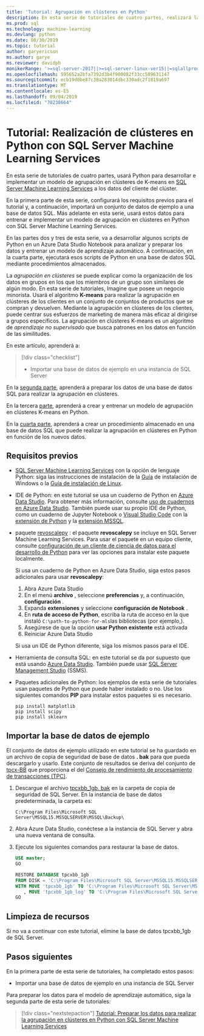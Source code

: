 ```yaml
---
title: 'Tutorial: Agrupación en clústeres en Python'
description: En esta serie de tutoriales de cuatro partes, realizará la agrupación en clústeres de clientes en una base de datos SQL mediante Python con SQL Server Machine Learning Services.
ms.prod: sql
ms.technology: machine-learning
ms.devlang: python
ms.date: 08/30/2019
ms.topic: tutorial
author: garyericson
ms.author: garye
ms.reviewer: davidph
monikerRange: '>=sql-server-2017||>=sql-server-linux-ver15||=sqlallproducts-allversions'
ms.openlocfilehash: 595652a2bfa7392d3b4f900082f33cc589631147
ms.sourcegitcommit: ecb19d0be87c38a283014dbc330adc2f1819a697
ms.translationtype: MT
ms.contentlocale: es-ES
ms.lasthandoff: 09/04/2019
ms.locfileid: "70238664"
---
```

# <a name="tutorial-perform-clustering-in-python-with-sql-server-machine-learning-services"></a>Tutorial: Realización de clústeres en Python con SQL Server Machine Learning Services

En esta serie de tutoriales de cuatro partes, usará Python para desarrollar e implementar un modelo de agrupación en clústeres de K-means en [SQL Server Machine Learning Services](../what-is-sql-server-machine-learning.md) a los datos del cliente del clúster.

En la primera parte de esta serie, configurará los requisitos previos para el tutorial y, a continuación, importará un conjunto de datos de ejemplo a una base de datos SQL. Más adelante en esta serie, usará estos datos para entrenar e implementar un modelo de agrupación en clústeres en Python con SQL Server Machine Learning Services.

En las partes dos y tres de esta serie, va a desarrollar algunos scripts de Python en un Azure Data Studio Notebook para analizar y preparar los datos y entrenar un modelo de aprendizaje automático. A continuación, en la cuarta parte, ejecutará esos scripts de Python en una base de datos SQL mediante procedimientos almacenados.

La *agrupación en clústeres* se puede explicar como la organización de los datos en grupos en los que los miembros de un grupo son similares de algún modo. En esta serie de tutoriales, Imagine que posee un negocio minorista. Usará el algoritmo **K-means** para realizar la agrupación en clústeres de los clientes en un conjunto de conjuntos de productos que se compran y devuelven. Mediante la agrupación en clústeres de los clientes, puede centrar sus esfuerzos de marketing de manera más eficaz al dirigirse a grupos específicos.
La agrupación en clústeres K-means es un algoritmo de *aprendizaje no supervisado* que busca patrones en los datos en función de las similitudes.

En este artículo, aprenderá a:

> [!div class="checklist"]
> * Importar una base de datos de ejemplo en una instancia de SQL Server

En la [segunda parte](tutorial-python-clustering-model-prepare-data.md), aprenderá a preparar los datos de una base de datos SQL para realizar la agrupación en clústeres.

En la tercera [parte](tutorial-python-clustering-model-build.md), aprenderá a crear y entrenar un modelo de agrupación en clústeres K-means en Python.

En la [cuarta parte](tutorial-python-clustering-model-deploy.md), aprenderá a crear un procedimiento almacenado en una base de datos SQL que puede realizar la agrupación en clústeres en Python en función de los nuevos datos.

## <a name="prerequisites"></a>Requisitos previos

* [SQL Server Machine Learning Services](../what-is-sql-server-machine-learning.md) con la opción de lenguaje Python: siga las instrucciones de instalación de la [Guía](../install/sql-machine-learning-services-windows-install.md) de instalación de Windows o la [Guía de instalación de Linux](https://docs.microsoft.com/sql/linux/sql-server-linux-setup-machine-learning?toc=%2fsql%2fadvanced-analytics%2ftoc.json&view=sql-server-linux-ver15).

* IDE de Python: en este tutorial se usa un cuaderno de Python en [Azure Data Studio](../../azure-data-studio/what-is.md). Para obtener más información, consulte [uso de cuadernos en Azure Data Studio](../../azure-data-studio/sql-notebooks.md). También puede usar su propio IDE de Python, como un cuaderno de Jupyter Notebook o [Visual Studio Code](https://code.visualstudio.com/docs) con la [extensión de Python](https://marketplace.visualstudio.com/items?itemName=ms-python.python) y la [extensión MSSQL](https://marketplace.visualstudio.com/items?itemName=ms-mssql.mssql).

* paquete [revoscalepy](https://docs.microsoft.com/machine-learning-server/python-reference/revoscalepy/revoscalepy-package) : el paquete **revoscalepy** se incluye en SQL Server Machine Learning Services. Para usar el paquete en un equipo cliente, consulte [configuración de un cliente de ciencia de datos para el desarrollo de Python](../python/setup-python-client-tools-sql.md) para ver las opciones para instalar este paquete localmente.

  Si usa un cuaderno de Python en Azure Data Studio, siga estos pasos adicionales para usar **revoscalepy**:

  1. Abra Azure Data Studio
  1. En el menú **archivo** , seleccione **preferencias** y, a continuación, **configuración** .
  1. Expanda **extensiones** y seleccione **configuración de Notebook** .
  1. En **ruta de acceso de Python**, escriba la ruta de acceso en la que instaló `C:\path-to-python-for-mls`las bibliotecas (por ejemplo,).
  1. Asegúrese de que la opción **usar Python existente** está activada
  1. Reiniciar Azure Data Studio

  Si usa un IDE de Python diferente, siga los mismos pasos para el IDE.

* Herramienta de consulta SQL: en este tutorial se da por supuesto que está usando [Azure Data Studio](../../azure-data-studio/what-is.md). También puede usar [SQL Server Management Studio](../../ssms/sql-server-management-studio-ssms.md) (SSMS).

* Paquetes adicionales de Python: los ejemplos de esta serie de tutoriales usan paquetes de Python que puede haber instalado o no. Use los siguientes comandos **PIP** para instalar estos paquetes si es necesario.

  ```console
  pip install matplotlib
  pip install scipy
  pip install sklearn
  ```

## <a name="import-the-sample-database"></a>Importar la base de datos de ejemplo

El conjunto de datos de ejemplo utilizado en este tutorial se ha guardado en un archivo de copia de seguridad de base de datos **. bak** para que pueda descargarlo y usarlo. Este conjunto de resultados se deriva del conjunto de [tpcx-BB](http://www.tpc.org/tpcx-bb/default.asp) que proporciona el del [Consejo de rendimiento de procesamiento de transacciones (TPC)](http://www.tpc.org/default.asp).

1. Descargue el archivo [tpcxbb_1gb. bak](https://sqlchoice.blob.core.windows.net/sqlchoice/static/tpcxbb_1gb.bak) en la carpeta de copia de seguridad de SQL Server. En la instancia de base de datos predeterminada, la carpeta es:

   `C:\Program Files\Microsoft SQL Server\MSSQL15.MSSQLSERVER\MSSQL\Backup\`

1. Abra Azure Data Studio, conéctese a la instancia de SQL Server y abra una nueva ventana de consulta.

1. Ejecute los siguientes comandos para restaurar la base de datos.

   ```sql
   USE master;
   GO

   RESTORE DATABASE tpcxbb_1gb
   FROM DISK = 'C:\Program Files\Microsoft SQL Server\MSSQL15.MSSQLSERVER\MSSQL\Backup\tpcxbb_1gb.bak'
   WITH MOVE 'tpcxbb_1gb' TO 'C:\Program Files\Microsoft SQL Server\MSSQL15.MSSQLSERVER\MSSQL\DATA\tpcxbb_1gb.mdf'
      , MOVE 'tpcxbb_1gb_log' TO 'C:\Program Files\Microsoft SQL Server\MSSQL15.MSSQLSERVER\MSSQL\DATA\tpcxbb_1gb.ldf';
   GO
   ```

## <a name="clean-up-resources"></a>Limpieza de recursos

Si no va a continuar con este tutorial, elimine la base de datos tpcxbb_1gb de SQL Server.

## <a name="next-steps"></a>Pasos siguientes

En la primera parte de esta serie de tutoriales, ha completado estos pasos:

* Importar una base de datos de ejemplo en una instancia de SQL Server

Para preparar los datos para el modelo de aprendizaje automático, siga la segunda parte de esta serie de tutoriales:

> [!div class="nextstepaction"]
> [Tutorial: Preparar los datos para realizar la agrupación en clústeres en Python con SQL Server Machine Learning Services](tutorial-python-clustering-model-prepare-data.md)
